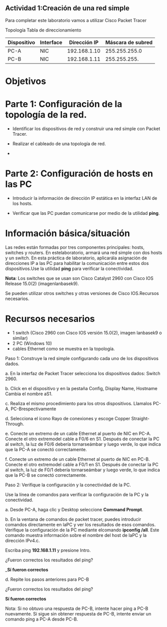 
## Actividad 1:Creación de una red simple
Para completar este laboratorio vamos a utilizar Cisco Packet Tracer

Topología 
Tabla de direccionamiento


|Dispositivo | Interface | Dirección IP | Máscara de subred|
-------------|-----------|--------------|------------------|
|PC-A        |    NIC    | 192.168.1.10 | 255.255.255.0    |
|PC-B        |    NIC    |192.168.1.11  | 255.255.255.     |

# Objetivos
# Parte 1: Configuración de la topología de la red.

- Identificar los dispositivos de red y construir una red simple con Packet Tracer.

- Realizar el cableado de una topología de red.
-
# Parte 2: Configuración de hosts en las PC

- Introducir la información de dirección IP estática en la interfaz LAN de los hosts.

- Verificar que las PC puedan comunicarse por medio de la utilidad **ping**.

# Información básica/situación

Las redes están formadas por tres componentes principales: hosts, switches y routers. En estelaboratorio, armará una red simple con dos hosts y un switch. En esta práctica de laboratorio, aplicarála asignación de direcciones IP a las PC para habilitar la comunicación entre estos dos dispositivos.Use la utilidad **ping** para verificar la conectividad.

**Nota**: Los switches que se usan son Cisco Catalyst 2960 con Cisco IOS Release 15.0(2) (imagenlanbasek9).

Se pueden utilizar otros switches y otras versiones de Cisco IOS.Recursos necesarios.

# Recursos necesarios

- 1 switch (Cisco 2960 con Cisco IOS versión 15.0(2), imagen lanbasek9 o similar)
- 2 PC (Windows 10)
- cables Ethernet como se muestra en la topología.

Paso 1: Construye la red simple configurando cada uno de los dispositivos dados.

a.   En la interfaz de Packet Tracer selecciona los dispositivos dados: Switch 2960.

b.   Click en el dispositivo y en la pestaña Config, Display Name, Hostname Cambia el nombre aS1.


c.   Realiza el mismo procedimiento para los otros dispositivos. Llamalos PC-A, PC-Brespectivamente

d.  Selecciona el ícono Rayo de conexiones y escoge Copper Straight-Through.

e.  Conecte un extremo de un cable Ethernet al puerto de NIC en PC-A. Conecte el otro extremodel cable a F0/6 en S1. 
    Después de conectar la PC al switch, la luz de F0/6 debería tornarseámbar y luego verde, lo que indica que la PC-A se 
    conectó correctamente.

f.  Conecte un extremo de un cable Ethernet al puerto de NIC en PC-B. Conecte el otro extremodel cable a F0/1 en S1. 
    Después de conectar la PC al switch, la luz de F0/1 debería tornarseámbar y luego verde, lo que indica que la PC-B se 
    conectó correctamente.

Paso 2: Verifique la configuración y la conectividad de la PC.

Use la línea de comandos para verificar la configuración de la PC y la conectividad.

a. Desde PC-A, haga clic y Desktop seleccione **Command Prompt**.

b. En la ventana de comandos de packet tracer, puedes introducir comandos directamente en laPC y ver los resultados de esos comandos. Verifique la configuración de la PC mediante elcomando **ipconfig /all**. Este comando muestra información sobre el nombre del host de laPC y la dirección IPv4.c. 

Escriba ping **192.168.1.11** y presione Intro.

¿Fueron correctos los resultados del ping? 

___Sí fueron correctos__

d. Repite los pasos anteriores para PC-B

¿Fueron correctos los resultados del ping?

__Sí fueron correctos__

Nota: Si no obtuvo una respuesta de PC-B, intente hacer ping a PC-B nuevamente. Si sigue sin obtener respuesta de PC-B, intente enviar un comando ping a PC-A desde PC-B.


